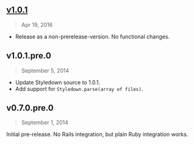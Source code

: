 ## [v1.0.1]
> Apr 19, 2016

- Release as a non-prerelease-version. No functional changes.

[v1.0.1]: https://github.com/styledown/styledown-rails/compare/v1.0.1.pre.0...v1.0.1

## v1.0.1.pre.0
> September  5, 2014

- Update Styledown source to 1.0.1.
- Add support for `Styledown.parse(array of files)`.

## v0.7.0.pre.0
> September 1, 2014

Initial pre-release. No Rails integration, but plain Ruby integration works.
